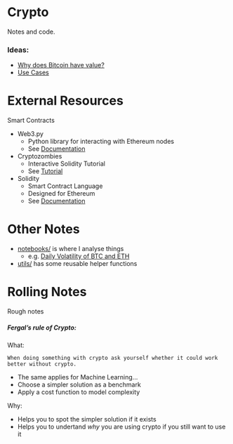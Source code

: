 # Crypto
Notes and code.

### Ideas:
 * [Why does Bitcoin have value?](./ideas/valuation.md)
 * [Use Cases](./ideas/use_cases.md)

# External Resources
Smart Contracts
* Web3.py 
    * Python library for interacting with Ethereum nodes
    * See [Documentation](https://web3py.readthedocs.io/en/stable/index.html#)
* Cryptozombies
    * Interactive Solidity Tutorial
    * See [Tutorial](https://cryptozombies.io/)
* Solidity
    * Smart Contract Language
    * Designed for Ethereum
    * See [Documentation](https://docs.soliditylang.org/)

# Other Notes
* [notebooks/](./notebooks/) is where I analyse things
    * e.g. [Daily Volatility of BTC and ETH](./notebooks/NB01%20Returns%20-%20BTC%20ETH%20-%20Daily.ipynb)
* [utils/](./utils/) has some reusable helper functions

# Rolling Notes
Rough notes

##### Fergal’s rule of Crypto:
What:
```
When doing something with crypto ask yourself whether it could work better without crypto.
```
* The same applies for Machine Learning...
* Choose a simpler solution as a benchmark
* Apply a cost function to model complexity

Why:
* Helps you to spot the simpler solution if it exists
* Helps you to undertand *why* you are using crypto if you still want to use it
